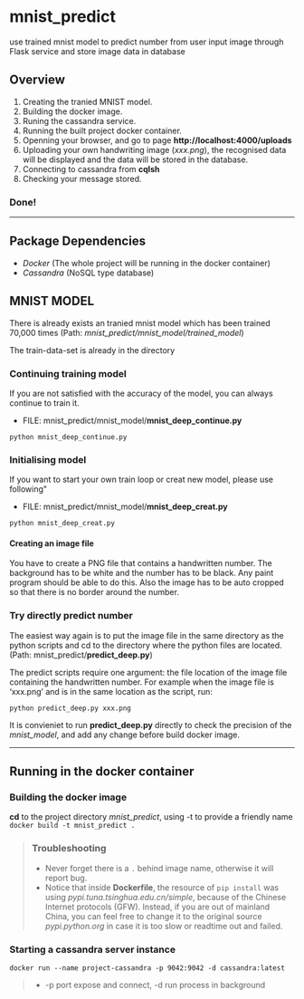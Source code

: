 # mnist_predict
use trained mnist model to predict number from user input image through Flask service and store image data in database

## Overview
1. Creating the tranied MNIST model.
2. Building the docker image.
3. Runing the cassandra service.
4. Running the built project docker container.
5. Openning your browser, and go to page **http://localhost:4000/uploads**
6. Uploading your own handwriting image (*xxx.png*), the recognised data will be displayed and the data will be stored in the database.
7. Connecting to cassandra from **cqlsh**
8. Checking your message stored. 
### Done!
--------------------------------------------------------------------------------------------------------------------------

## Package Dependencies
- *Docker* (The whole project will be running in the docker container)
- *Cassandra* (NoSQL type database)

## MNIST MODEL 
There is already exists an tranied mnist model which has been trained 70,000 times (Path: *mnist_predict/mnist_model/trained_model*)

The train-data-set is already in the directory
### Continuing training model
If you are not satisfied with the accuracy of the model, you can always continue to train it.
- FILE: mnist_predict/mnist_model/**mnist_deep_continue.py**

`python mnist_deep_continue.py`

### Initialising model
If you want to start your own train loop or creat new model, please use following"
- FILE: mnist_predict/mnist_model/**mnist_deep_creat.py**

`python mnist_deep_creat.py`

#### Creating an image file
You have to create a PNG file that contains a handwritten number. The background has to be white and the number has to be black. Any paint program should be able to do this. Also the image has to be auto cropped so that there is no border around the number.

### Try directly predict number
The easiest way again is to put the image file in the same directory as the python scripts and cd to the directory where the python files are located. (Path: mnist_predict/**predict_deep.py**)

The predict scripts require one argument: the file location of the image file containing the handwritten number. For example when the image file is ‘xxx.png’ and is in the same location as the script, run:

`python predict_deep.py xxx.png`

It is convieniet to run **predict_deep.py** directly to check the precision of the *mnist_model*, and add any change before build docker image.

--------------------------------------------------------------------------------------------------------------------------

## Running in the docker container

### Building the docker image
**cd** to the project directory *mnist_predict*, using -t to provide a friendly name
``` docker build -t mnist_predict . ```

> ### Troubleshooting
>- Never forget there is a `.` behind image name, otherwise it will report bug.
>- Notice that inside **Dockerfile**, the resource of `pip install` was using *pypi.tuna.tsinghua.edu.cn/simple*, because of the Chinese Internet protocols (GFW). Instead, if you are out of mainland China, you can feel free to change it to the original source *pypi.python.org* in case it is too slow or readtime out and failed.

### Starting a cassandra server instance
``` docker run --name project-cassandra -p 9042:9042 -d cassandra:latest ```
>- -p port expose and connect, -d run process in background








